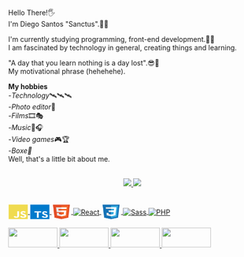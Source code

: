 Hello There!🖐 </br>
I'm Diego Santos "Sanctus".🧙‍♂️

I'm currently studying programming, front-end development.👨‍💻 </br>
I am fascinated by technology in general, creating things and learning.

"A day that you learn nothing is a day lost".😎🙌 </br>
My motivational phrase (hehehehe).

<strong>My hobbies</strong></br>
-<i>Technology</i>🛰🛰🛰</br>
-<i>Photo editor</i>📸</br>
-<i>Films</i>🎞🎭</br>
-<i>Music</i>🎼🎧</br>
-<i>Video games</i>🎮🏆</br>
-<i>Boxe💪</i></br>
Well, that's a little bit about me.




 </br>
<div align="center">
  <a href="https://github.com/Sancttus">
  <img height="180em" src="https://github-readme-stats.vercel.app/api?username=Sancttus&show_icons=true&theme=highcontrast&include_all_commits=true&count_private=true"/>
  <img height="180em" src="https://github-readme-stats.vercel.app/api/top-langs/?username=Sancttus&layout=compact&langs_count=7&theme=highcontrast"/>
</div>
  
   </br>
  
  
  <div style="display: inline_block"><br>
  <img align="center" alt="Rafa-Js" height="30" width="40" src="https://raw.githubusercontent.com/devicons/devicon/master/icons/javascript/javascript-plain.svg">
  <img align="center" alt="Rafa-Ts" height="30" width="40" src="https://raw.githubusercontent.com/devicons/devicon/master/icons/typescript/typescript-plain.svg">  
  <img align="center" alt="Rafa-HTML" height="30" width="40" src="https://raw.githubusercontent.com/devicons/devicon/master/icons/html5/html5-original.svg">
  <img align="center" alt="React" height="40" width="40" src="https://cdn.jsdelivr.net/gh/devicons/devicon/icons/react/react-original.svg" />
  <img align="center" alt="Rafa-CSS" height="30" width="40" src="https://raw.githubusercontent.com/devicons/devicon/master/icons/css3/css3-original.svg">
  <img align="center" alt="Sass" height="40" width="40" src="https://cdn.jsdelivr.net/gh/devicons/devicon/icons/sass/sass-original.svg">
  <img align="center" alt="PHP" height="40" width="40" src="https://cdn.jsdelivr.net/gh/devicons/devicon/icons/php/php-plain.svg">
  
</div>

  </br>
  
<div style="display: block">
     
  
  <a href = "mailto:digodark100@gmail.com">
    <img height="40" width="100" src="https://img.shields.io/badge/-Gmail-%23333?style=for-the-badge&logo=gmail&logoColor=white" target="_blank">
  </a>
  
   <a href="https://www.instagram.com/diigowsp/" target="_blank">
     <img height="40" width="100" src="https://img.shields.io/badge/-Instagram-%23E4405F?style=for-the-badge&logo=instagram&logoColor=white" target="_blank">
   </a>
  
   <a href="https://www.facebook.com/diego.pereira.315" target="_blank">
     <img height="40" width="100" src="https://img.shields.io/badge/Facebook-1877F2?style=for-the-badge&logo=facebook&logoColor=white" target="_blank">
   </a>
  
   <a href="https://www.linkedin.com/in/diego-pereira-0a8b30211/" target="_blank">
     <img height="40" width="100" src="https://img.shields.io/badge/LinkedIn-0077B5?style=for-the-badge&logo=linkedin&logoColor=white" target="_blank">
   </a>
  
</div>



  

